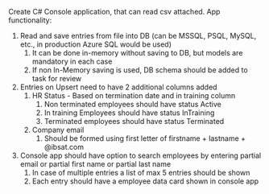 Create C# Console application, that can read csv attached.
App functionality:
1.	Read and save entries from file into DB (can be MSSQL, PSQL, MySQL, etc., in production Azure SQL would be used)
	1. It can be done in-memory without saving to DB, but models are mandatory in each case
	2. If non In-Memory saving is used, DB schema should be added to task for review
2.	Entries on Upsert need to have 2 additional columns added
    1.	HR Status - Based on termination date and in training column
        1.	Non terminated employees should have status Active
        2.	In training Employees should have status InTraining
        3.	Terminated employees should have status Terminated
    2.	Company email
        1.	Should be formed using first letter of firstname + lastname + @ibsat.com
3.	Console app should have option to search employees by entering partial email or partial first name or partial last name
    1.	In case of multiple entries a list of max 5 entries should be shown
    2.	Each entry should have a employee data card shown in console app